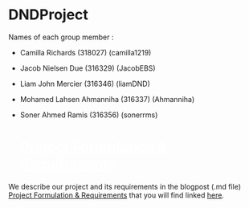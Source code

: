# DNDProject

Names of each group member :
- Camilla Richards (318027) (camilla1219)
- Jacob Nielsen Due (316329) (JacobEBS)
- Liam John Mercier (316346) (liamDND)
- Mohamed Lahsen Ahmanniha (316337) (Ahmanniha)
- Soner Ahmed Ramis (316356) (sonerrms)

  # <a href="https://github.com/camilla1219/DNDProject/blob/main/Project%20Formulation%20%26%20Requirements.md" style="color: white;">Project Formulation & Requirements</a>

We describe our project and its requirements in the blogpost (.md file) [Project Formulation & Requirements](https://github.com/camilla1219/DNDProject/blob/main/Project%20Formulation%20%26%20Requirements.md) that you will find linked [here](https://github.com/camilla1219/DNDProject/blob/main/Project%20Formulation%20%26%20Requirements.md).
